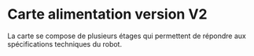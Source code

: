   # Carte alimentation version V2
La carte se compose de plusieurs étages qui permettent de répondre aux spécifications techniques du robot.
